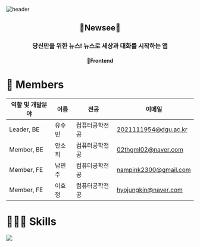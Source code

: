 ![header](https://capsule-render.vercel.app/api?type=waving&color=0038ff&height=300&section=header&text=Newsee&fontSize=100&fontColor=FFFFFF)

<h2 align="center">📰Newsee📰</h2>
<h3 align="center">당신만을 위한 뉴스! 뉴스로 세상과 대화를 시작하는 앱</h3>
<h4 align="center">🎨Frontend</h4>

<h1>👋 Members</h1>

| 역할 및 개발분야 | 이름 | 전공 | 이메일 |
| --- | --- | --- | --- |
| Leader, BE | 유수민 | 컴퓨터공학전공 | 2021111954@dgu.ac.kr |
| Member, BE | 안소희 | 컴퓨터공학전공 | 02thgml02@naver.com |
| Member, FE | 남민주 | 컴퓨터공학전공 | nampink2300@gmail.com |
| Member, FE | 이효정 | 컴퓨터공학전공 | hyojungkin@naver.com |

<h1>🧑🏻‍💻 Skills</h1>

<p>
    <img src="https://img.shields.io/badge/Flutter-02569B?style=flat-square&logo=flutter&logoColor=white"/>
</p>

